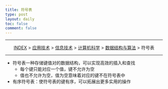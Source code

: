 ```yaml
---
title: 符号表
type: post
layout: daily
toc: false
comment: false
---
```

---
<span><center>[INDEX](/gknows/index) > [应用技术](/gknows/应用技术) > [信息技术](/gknows/信息技术) > [计算机科学](/gknows/计算机科学) > [数据结构与算法](/gknows/数据结构与算法) > 符号表</center></span>

---
- 符号表一种存储键值对的数据结构，可以实现高效的插入和查找
  - 每个键只能对应一个值，键不允许为空
  - 值也不允许为空，值为空意味着对应的键不在符号表中
- 有序符号表：使符号表的键有序，可以拓展出更多实用的操作
